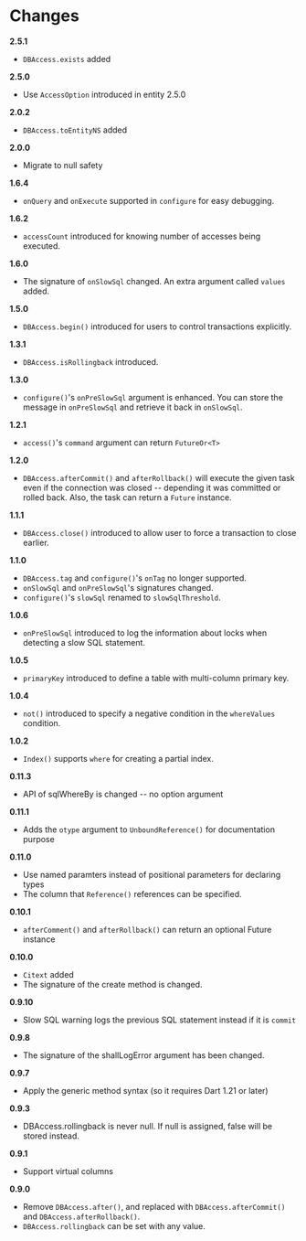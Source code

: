 # Changes

**2.5.1**

* `DBAccess.exists` added

**2.5.0**

* Use `AccessOption` introduced in entity 2.5.0

**2.0.2**

* `DBAccess.toEntityNS` added

**2.0.0**

* Migrate to null safety

**1.6.4**

* `onQuery` and `onExecute` supported in `configure` for easy debugging.

**1.6.2**

* `accessCount` introduced for knowing number of accesses being executed.

**1.6.0**

* The signature of `onSlowSql` changed. An extra argument called `values` added.

**1.5.0**

* `DBAccess.begin()` introduced for users to control transactions explicitly.

**1.3.1**

* `DBAccess.isRollingback` introduced.

**1.3.0**

* `configure()`'s `onPreSlowSql` argument is enhanced. You can store the message in `onPreSlowSql` and retrieve it back in `onSlowSql`.

**1.2.1**

* `access()`'s `command` argument can return `FutureOr<T>`

**1.2.0**

* `DBAccess.afterCommit()` and `afterRollback()` will execute the given task even if the connection was closed -- depending it was committed or rolled back.
Also, the task can return a `Future` instance.

**1.1.1**

* `DBAccess.close()` introduced to allow user to force a transaction to close earlier.

**1.1.0**

* `DBAccess.tag` and `configure()`'s `onTag` no longer supported.
* `onSlowSql` and `onPreSlowSql`'s signatures changed.
* `configure()`'s `slowSql` renamed to `slowSqlThreshold`.

**1.0.6**

* `onPreSlowSql` introduced to log the information about locks when detecting a slow SQL statement.

**1.0.5**

* `primaryKey` introduced to define a table with multi-column primary key.

**1.0.4**

* `not()` introduced to specify a negative condition in the `whereValues` condition.

**1.0.2**

* `Index()` supports `where` for creating a partial index.

**0.11.3**

* API of sqlWhereBy is changed -- no option argument

**0.11.1**

* Adds the `otype` argument to `UnboundReference()` for documentation purpose

**0.11.0**

* Use named paramters instead of positional parameters for declaring types
* The column that `Reference()` references can be specified.

**0.10.1**

* `afterComment()` and `afterRollback()` can return an optional Future instance

**0.10.0**

* `Citext` added
* The signature of the create method is changed.

**0.9.10**

* Slow SQL warning logs the previous SQL statement instead if it is `commit`

**0.9.8**

* The signature of the shallLogError argument has been changed.

**0.9.7**

* Apply the generic method syntax (so it requires Dart 1.21 or later)

**0.9.3**

* DBAccess.rollingback is never null. If null is assigned, false will be stored instead.

**0.9.1**

* Support virtual columns

**0.9.0**

* Remove `DBAccess.after()`, and replaced with `DBAccess.afterCommit()` and
  `DBAccess.afterRollback()`.
* `DBAccess.rollingback` can be set with any value.
